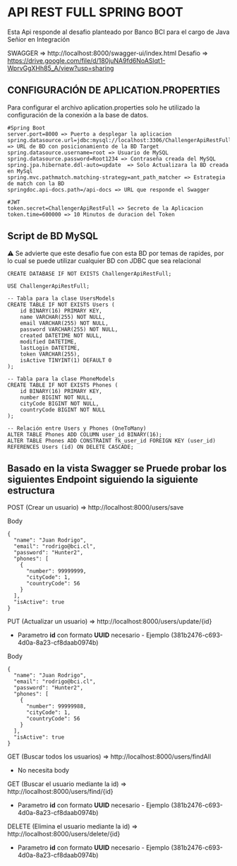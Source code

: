 # API REST FULL SPRING BOOT

Esta Api responde al desafio planteado por Banco BCI para el cargo de Java Señior en Integración

SWAGGER => http://localhost:8000/swagger-ui/index.html
Desafio => https://drive.google.com/file/d/180juNA9fd6NoASlqt1-WprvGgXHh85_A/view?usp=sharing

## CONFIGURACIÓN DE APLICATION.PROPERTIES
Para configurar el archivo aplication.properties solo he utilizado la configuración de la conexión a la base de datos.
```
#Spring Boot
server.port=8000 => Puerto a desplegar la aplicacion
spring.datasource.url=jdbc:mysql://localhost:3306/ChallengerApiRestFull => URL de BD con posicionamiento de la BD Target
spring.datasource.username=root => Usuario de MySQL
spring.datasource.password=Root1234 => Contraseña creada del MySQL
spring.jpa.hibernate.ddl-auto=update  => Solo Actualizara la BD creada en MySql
spring.mvc.pathmatch.matching-strategy=ant_path_matcher => Estrategia de match con la BD
springdoc.api-docs.path=/api-docs => URL que responde el Swagger

#JWT
token.secret=ChallengerApiRestFull => Secreto de la Aplicacion
token.time=600000 => 10 Minutos de duracion del Token
```

## Script de BD MySQL
⚠️ Se advierte que este desafio fue con esta BD por temas de rapides, por lo cual se puede utilizar cualquier BD con JDBC que sea relacional
```
CREATE DATABASE IF NOT EXISTS ChallengerApiRestFull;

USE ChallengerApiRestFull;

-- Tabla para la clase UsersModels
CREATE TABLE IF NOT EXISTS Users (
    id BINARY(16) PRIMARY KEY,
    name VARCHAR(255) NOT NULL,
    email VARCHAR(255) NOT NULL,
    password VARCHAR(255) NOT NULL,
    created DATETIME NOT NULL,
    modified DATETIME,
    lastLogin DATETIME,
    token VARCHAR(255),
    isActive TINYINT(1) DEFAULT 0
);

-- Tabla para la clase PhoneModels
CREATE TABLE IF NOT EXISTS Phones (
    id BINARY(16) PRIMARY KEY,
    number BIGINT NOT NULL,
    cityCode BIGINT NOT NULL,
    countryCode BIGINT NOT NULL
);

-- Relación entre Users y Phones (OneToMany)
ALTER TABLE Phones ADD COLUMN user_id BINARY(16);
ALTER TABLE Phones ADD CONSTRAINT fk_user_id FOREIGN KEY (user_id) REFERENCES Users (id) ON DELETE CASCADE;

```

## Basado en la vista Swagger se Pruede probar los siguientes Endpoint siguiendo la siguiente estructura

POST (Crear un usuario) => http://localhost:8000/users/save

Body
```
{
  "name": "Juan Rodrigo",
  "email": "rodrigo@bci.cl",
  "password": "Hunter2",
  "phones": [
    {
      "number": 99999999,
      "cityCode": 1,
      "countryCode": 56
    }
  ],
  "isActive": true
}
```

PUT (Actualizar un usuario) => http://localhost:8000/users/update/{id}

* Parametro **id** con formato **UUID** necesario - Ejemplo (381b2476-c693-4d0a-8a23-cf8daab0974b)

Body
```
{
  "name": "Juan Rodrigo",
  "email": "rodrigo@bci.cl",
  "password": "Hunter2",
  "phones": [
    {
      "number": 99999988,
      "cityCode": 1,
      "countryCode": 56
    }
  ],
  "isActive": true
}
```
GET (Buscar todos los usuarios) => http://localhost:8000/users/findAll

* No necesita body

GET (Buscar el usuario mediante la id) => http://localhost:8000/users/find/{id}

* Parametro **id** con formato **UUID** necesario - Ejemplo (381b2476-c693-4d0a-8a23-cf8daab0974b)

DELETE (Elimina el usuario mediante la id) => http://localhost:8000/users/delete/{id}

* Parametro **id** con formato **UUID** necesario - Ejemplo (381b2476-c693-4d0a-8a23-cf8daab0974b)

